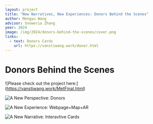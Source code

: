 ```yaml
---
layout: project
title: "New Narratives, New Experiences: Donors Behind the Scenes"
author: Mengyu Wang
advisor: Snoweria Zhang
year: 2024
image: /img/2024/donors-behind-the-scenes/cover.png
links:
  - text: Donors Cards
    url: https://vanstiwang.work/donor.html
---
```

# Donors Behind the Scenes
![Please check out the project here:] (https://vanstiwang.work/MetFinal.html)

![A New Perspective: Donors](/img/2024/donors-behind-the-scenes/Donors.jpg)

![A New Experience: Webpage+Map+AR](/img/2024/donors-behind-the-scenes/Design.jpg)

![A New Narrative: Interavtive Cards](/img/2024/donors-behind-the-scenes/Cards.jpg)
